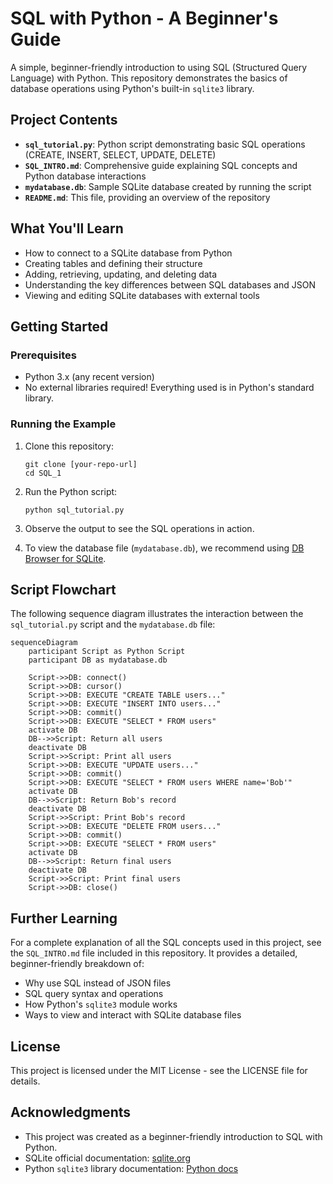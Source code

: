 # SQL with Python - A Beginner's Guide

A simple, beginner-friendly introduction to using SQL (Structured Query Language) with Python. This repository demonstrates the basics of database operations using Python's built-in `sqlite3` library.

## Project Contents

- **`sql_tutorial.py`**: Python script demonstrating basic SQL operations (CREATE, INSERT, SELECT, UPDATE, DELETE)
- **`SQL_INTRO.md`**: Comprehensive guide explaining SQL concepts and Python database interactions
- **`mydatabase.db`**: Sample SQLite database created by running the script
- **`README.md`**: This file, providing an overview of the repository

## What You'll Learn

- How to connect to a SQLite database from Python
- Creating tables and defining their structure
- Adding, retrieving, updating, and deleting data
- Understanding the key differences between SQL databases and JSON
- Viewing and editing SQLite databases with external tools

## Getting Started

### Prerequisites

- Python 3.x (any recent version)
- No external libraries required! Everything used is in Python's standard library.

### Running the Example

1. Clone this repository:
   ```
   git clone [your-repo-url]
   cd SQL_1
   ```

2. Run the Python script:
   ```
   python sql_tutorial.py
   ```

3. Observe the output to see the SQL operations in action.

4. To view the database file (`mydatabase.db`), we recommend using [DB Browser for SQLite](https://sqlitebrowser.org/).

## Script Flowchart

The following sequence diagram illustrates the interaction between the `sql_tutorial.py` script and the `mydatabase.db` file:

```mermaid
sequenceDiagram
    participant Script as Python Script
    participant DB as mydatabase.db

    Script->>DB: connect()
    Script->>DB: cursor()
    Script->>DB: EXECUTE "CREATE TABLE users..."
    Script->>DB: EXECUTE "INSERT INTO users..."
    Script->>DB: commit()
    Script->>DB: EXECUTE "SELECT * FROM users"
    activate DB
    DB-->>Script: Return all users
    deactivate DB
    Script->>Script: Print all users
    Script->>DB: EXECUTE "UPDATE users..."
    Script->>DB: commit()
    Script->>DB: EXECUTE "SELECT * FROM users WHERE name='Bob'"
    activate DB
    DB-->>Script: Return Bob's record
    deactivate DB
    Script->>Script: Print Bob's record
    Script->>DB: EXECUTE "DELETE FROM users..."
    Script->>DB: commit()
    Script->>DB: EXECUTE "SELECT * FROM users"
    activate DB
    DB-->>Script: Return final users
    deactivate DB
    Script->>Script: Print final users
    Script->>DB: close()
```

## Further Learning

For a complete explanation of all the SQL concepts used in this project, see the `SQL_INTRO.md` file included in this repository. It provides a detailed, beginner-friendly breakdown of:

- Why use SQL instead of JSON files
- SQL query syntax and operations
- How Python's `sqlite3` module works
- Ways to view and interact with SQLite database files

## License

This project is licensed under the MIT License - see the LICENSE file for details.

## Acknowledgments

- This project was created as a beginner-friendly introduction to SQL with Python.
- SQLite official documentation: [sqlite.org](https://www.sqlite.org/docs.html)
- Python `sqlite3` library documentation: [Python docs](https://docs.python.org/3/library/sqlite3.html)
